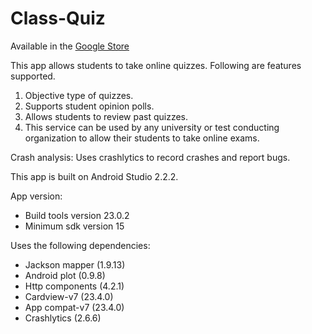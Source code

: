 # Class-Quiz

Available in the [Google Store](https://play.google.com/store/apps/details?id=odu.handson.classquiz&hl=en)

This app allows students to take online quizzes. 
Following are features supported.

1. Objective type of quizzes.
2. Supports student opinion polls.
3. Allows students to review past quizzes.
4. This service can be used by any university or test conducting organization to allow their students to take online exams.

Crash analysis:
Uses crashlytics to record crashes and report bugs.

This app is built on Android Studio 2.2.2.

App version:
- Build tools version 23.0.2
- Minimum sdk version 15

Uses the following dependencies:

- Jackson mapper (1.9.13)
- Android plot (0.9.8)
- Http components (4.2.1)
- Cardview-v7 (23.4.0)
- App compat-v7 (23.4.0)
- Crashlytics (2.6.6)
